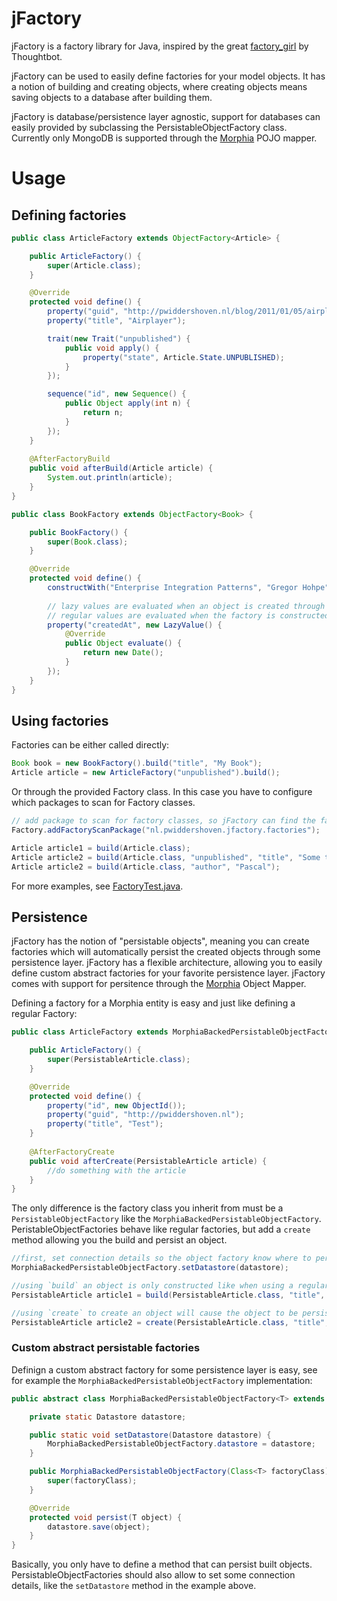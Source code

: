 # jFactory

jFactory is a factory library for Java, inspired by the great [factory_girl](https://github.com/thoughtbot/factory_girl) by Thoughtbot.

jFactory can be used to easily define factories for your model objects.
It has a notion of building and creating objects, where creating objects means saving objects to a database after building them.

jFactory is database/persistence layer agnostic, support for databases can easily provided by subclassing the PersistableObjectFactory class.
Currently only MongoDB is supported through the [Morphia](http://code.google.com/p/morphia/) POJO mapper.

# Usage

## Defining factories

```java
public class ArticleFactory extends ObjectFactory<Article> {

    public ArticleFactory() {
        super(Article.class);
    }

    @Override
    protected void define() {
        property("guid", "http://pwiddershoven.nl/blog/2011/01/05/airplayer.html");
        property("title", "Airplayer");

        trait(new Trait("unpublished") {
            public void apply() {
                property("state", Article.State.UNPUBLISHED);
            }
        });

        sequence("id", new Sequence() {
            public Object apply(int n) {
                return n;
            }
        });
    }
    
    @AfterFactoryBuild
    public void afterBuild(Article article) {
        System.out.println(article);
    }
}
```

```java
public class BookFactory extends ObjectFactory<Book> {

    public BookFactory() {
        super(Book.class);
    }

    @Override
    protected void define() {
        constructWith("Enterprise Integration Patterns", "Gregor Hohpe");
        
        // lazy values are evaluated when an object is created through the factory
        // regular values are evaluated when the factory is constructed
        property("createdAt", new LazyValue() {
            @Override
            public Object evaluate() {
                return new Date();
            }
        });
    }
}
```

## Using factories

Factories can be either called directly:

```java
Book book = new BookFactory().build("title", "My Book");
Article article = new ArticleFactory("unpublished").build();
```

Or through the provided Factory class. In this case you have to configure which packages to scan for Factory classes.

```java
// add package to scan for factory classes, so jFactory can find the factories
Factory.addFactoryScanPackage("nl.pwiddershoven.jfactory.factories");

Article article1 = build(Article.class);
Article article2 = build(Article.class, "unpublished", "title", "Some title");
Article article2 = build(Article.class, "author", "Pascal");
````

For more examples, see [FactoryTest.java](https://github.com/PascalW/jFactory/blob/master/core/src/test/java/nl/pwiddershoven/jfactory/FactoryTest.java).

## Persistence

jFactory has the notion of "persistable objects", meaning you can create factories which will automatically persist the created objects through some persistence layer.
jFactory has a flexible architecture, allowing you to easily define custom abstract factories for your favorite persistence layer.
jFactory comes with support for persitence through the [Morphia](http://code.google.com/p/morphia/) Object Mapper.

Defining a factory for a Morphia entity is easy and just like defining a regular Factory:

```java
public class ArticleFactory extends MorphiaBackedPersistableObjectFactory<PersistableArticle> {

    public ArticleFactory() {
        super(PersistableArticle.class);
    }

    @Override
    protected void define() {
        property("id", new ObjectId());
        property("guid", "http://pwiddershoven.nl");
        property("title", "Test");
    }
    
    @AfterFactoryCreate
    public void afterCreate(PersistableArticle article) {
        //do something with the article
    }
}
```

The only difference is the factory class you inherit from must be a `PersistableObjectFactory` like the `MorphiaBackedPersistableObjectFactory`.
PeristableObjectFactories behave like regular factories, but add a `create` method allowing you the build and persist an object.

```java
//first, set connection details so the object factory know where to persist your objects
MorphiaBackedPersistableObjectFactory.setDatastore(datastore);

//using `build` an object is only constructed like when using a regular factory
PersistableArticle article1 = build(PersistableArticle.class, "title", "test");

//using `create` to create an object will cause the object to be persisted too
PersistableArticle article2 = create(PersistableArticle.class, "title", "test");
```

### Custom abstract persistable factories

Definign a custom abstract factory for some persistence layer is easy, see for example the `MorphiaBackedPersistableObjectFactory` implementation:

```java
public abstract class MorphiaBackedPersistableObjectFactory<T> extends PersistableObjectFactory<T> {

    private static Datastore datastore;

    public static void setDatastore(Datastore datastore) {
        MorphiaBackedPersistableObjectFactory.datastore = datastore;
    }

    public MorphiaBackedPersistableObjectFactory(Class<T> factoryClass) {
        super(factoryClass);
    }

    @Override
    protected void persist(T object) {
        datastore.save(object);
    }
}
```

Basically, you only have to define a method that can persist built objects.
PersistableObjectFactories should also allow to set some connection details, like the `setDatastore` method in the example above.